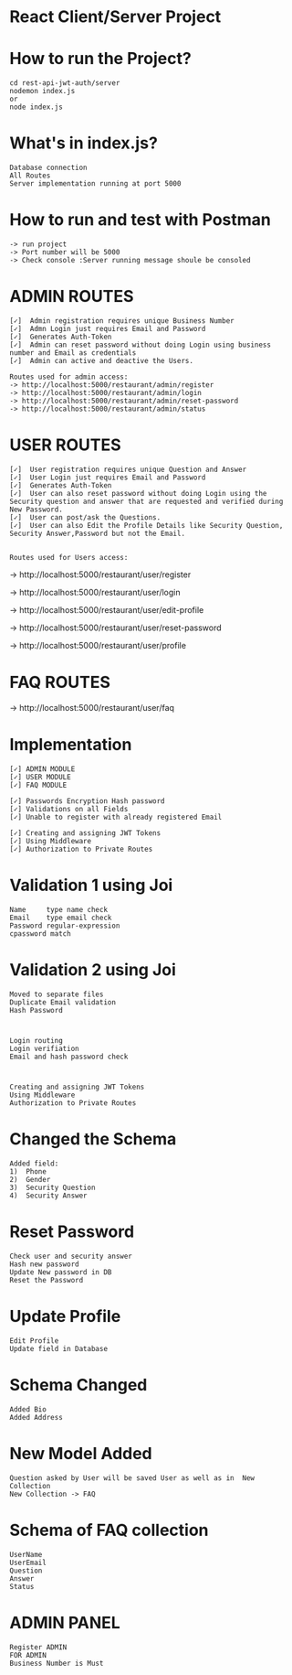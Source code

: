 # React Client/Server Project

#   How to run the Project?
    cd rest-api-jwt-auth/server
    nodemon index.js
    or
    node index.js

#   What's in index.js?    
    Database connection
    All Routes
    Server implementation running at port 5000

#   How to run and test with Postman 
    -> run project     
    -> Port number will be 5000
    -> Check console :Server running message shoule be consoled 
  
#  ADMIN ROUTES    

    [✓]  Admin registration requires unique Business Number
    [✓]  Admn Login just requires Email and Password
    [✓]  Generates Auth-Token
    [✓]  Admin can reset password without doing Login using business number and Email as credentials 
    [✓]  Admin can active and deactive the Users.

    Routes used for admin access:
    -> http://localhost:5000/restaurant/admin/register
    -> http://localhost:5000/restaurant/admin/login
    -> http://localhost:5000/restaurant/admin/reset-password
    -> http://localhost:5000/restaurant/admin/status


#   USER ROUTES
    [✓]  User registration requires unique Question and Answer
    [✓]  User Login just requires Email and Password
    [✓]  Generates Auth-Token
    [✓]  User can also reset password without doing Login using the Security question and answer that are requested and verified during New Password.
    [✓]  User can post/ask the Questions.
    [✓]  User can also Edit the Profile Details like Security Question, Security Answer,Password but not the Email.
    

    Routes used for Users access:
   -> http://localhost:5000/restaurant/user/register
   
   -> http://localhost:5000/restaurant/user/login
   
   -> http://localhost:5000/restaurant/user/edit-profile
   
   -> http://localhost:5000/restaurant/user/reset-password
   
   -> http://localhost:5000/restaurant/user/profile

#   FAQ ROUTES
   -> http://localhost:5000/restaurant/user/faq 


# Implementation 

    [✓] ADMIN MODULE
    [✓] USER MODULE
    [✓] FAQ MODULE
    
    [✓] Passwords Encryption Hash password
    [✓] Validations on all Fields 
    [✓] Unable to register with already registered Email
    
    [✓] Creating and assigning JWT Tokens 
    [✓] Using Middleware
    [✓] Authorization to Private Routes



#   Validation 1 using Joi
    Name     type name check
    Email    type email check
    Password regular-expression
    cpassword match
#   Validation 2 using Joi
    Moved to separate files
    Duplicate Email validation 
    Hash Password 
#   
    Login routing
    Login verifiation 
    Email and hash password check
    
#
    Creating and assigning JWT Tokens 
    Using Middleware
    Authorization to Private Routes

#   Changed the Schema
    Added field:
    1)  Phone
    2)  Gender
    3)  Security Question
    4)  Security Answer

#   Reset Password 
    Check user and security answer
    Hash new password
    Update New password in DB
    Reset the Password
    
#    Update Profile

    Edit Profile
    Update field in Database

#   Schema Changed
    Added Bio
    Added Address
     
#   New Model Added
    Question asked by User will be saved User as well as in  New Collection   
    New Collection -> FAQ 

#   Schema of FAQ collection
    UserName
    UserEmail
    Question
    Answer
    Status    

#   ADMIN PANEL
    Register ADMIN 
    FOR ADMIN 
    Business Number is Must
    
